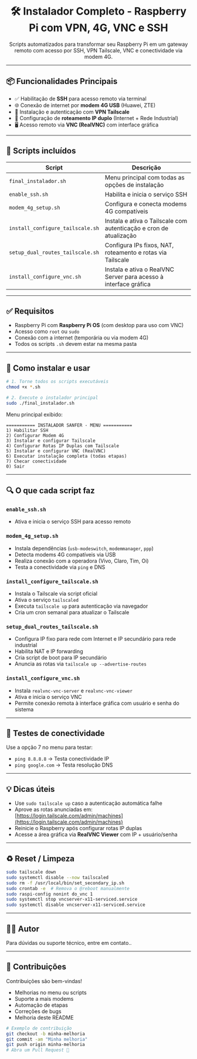
<h1 align="center">🛠️ Instalador Completo - Raspberry Pi com VPN, 4G, VNC e SSH</h1>

<p align="center">
  Scripts automatizados para transformar seu Raspberry Pi em um gateway remoto com acesso por SSH, VPN Tailscale, VNC e conectividade via modem 4G.
</p>

---

## 📦 Funcionalidades Principais

- ✅ Habilitação de **SSH** para acesso remoto via terminal
- 🌐 Conexão de internet por **modem 4G USB** (Huawei, ZTE)
- 🔐 Instalação e autenticação com **VPN Tailscale**
- 🔁 Configuração de **roteamento IP duplo** (Internet + Rede Industrial)
- 🖥️ Acesso remoto via **VNC (RealVNC)** com interface gráfica

---

## 📁 Scripts incluídos

| Script                           | Descrição                                                                 |
|----------------------------------|---------------------------------------------------------------------------|
| `final_instalador.sh`            | Menu principal com todas as opções de instalação                         |
| `enable_ssh.sh`                  | Habilita e inicia o serviço SSH                                          |
| `modem_4g_setup.sh`              | Configura e conecta modems 4G compatíveis                                |
| `install_configure_tailscale.sh` | Instala e ativa o Tailscale com autenticação e cron de atualização       |
| `setup_dual_routes_tailscale.sh` | Configura IPs fixos, NAT, roteamento e rotas via Tailscale               |
| `install_configure_vnc.sh`       | Instala e ativa o RealVNC Server para acesso à interface gráfica         |

---

## ✅ Requisitos

- Raspberry Pi com **Raspberry Pi OS** (com desktop para uso com VNC)
- Acesso como `root` ou `sudo`
- Conexão com a internet (temporária ou via modem 4G)
- Todos os scripts `.sh` devem estar na mesma pasta

---

## 🚀 Como instalar e usar

```bash
# 1. Torne todos os scripts executáveis
chmod +x *.sh

# 2. Execute o instalador principal
sudo ./final_instalador.sh
```

Menu principal exibido:

```
=========== INSTALADOR SANFER - MENU ===========
1) Habilitar SSH
2) Configurar Modem 4G
3) Instalar e configurar Tailscale
4) Configurar Rotas IP Duplas com Tailscale
5) Instalar e configurar VNC (RealVNC)
6) Executar instalação completa (todas etapas)
7) Checar conectividade
0) Sair
```

---

## 🔍 O que cada script faz

### `enable_ssh.sh`
- Ativa e inicia o serviço SSH para acesso remoto

### `modem_4g_setup.sh`
- Instala dependências (`usb-modeswitch`, `modemmanager`, `ppp`)
- Detecta modems 4G compatíveis via USB
- Realiza conexão com a operadora (Vivo, Claro, Tim, Oi)
- Testa a conectividade via `ping` e DNS

### `install_configure_tailscale.sh`
- Instala o Tailscale via script oficial
- Ativa o serviço `tailscaled`
- Executa `tailscale up` para autenticação via navegador
- Cria um cron semanal para atualizar o Tailscale

### `setup_dual_routes_tailscale.sh`
- Configura IP fixo para rede com Internet e IP secundário para rede industrial
- Habilita NAT e IP forwarding
- Cria script de boot para IP secundário
- Anuncia as rotas via `tailscale up --advertise-routes`

### `install_configure_vnc.sh`
- Instala `realvnc-vnc-server` e `realvnc-vnc-viewer`
- Ativa e inicia o serviço VNC
- Permite conexão remota à interface gráfica com usuário e senha do sistema

---

## 🧪 Testes de conectividade

Use a opção 7 no menu para testar:

- `ping 8.8.8.8` → Testa conectividade IP
- `ping google.com` → Testa resolução DNS

---

## 💡 Dicas úteis

- Use `sudo tailscale up` caso a autenticação automática falhe
- Aprove as rotas anunciadas em: [https://login.tailscale.com/admin/machines](https://login.tailscale.com/admin/machines)
- Reinicie o Raspberry após configurar rotas IP duplas
- Acesse a área gráfica via **RealVNC Viewer** com IP + usuário/senha

---

## ♻️ Reset / Limpeza

```bash
sudo tailscale down
sudo systemctl disable --now tailscaled
sudo rm -f /usr/local/bin/set_secondary_ip.sh
sudo crontab -e  # Remova o @reboot manualmente
sudo raspi-config nonint do_vnc 1
sudo systemctl stop vncserver-x11-serviced.service
sudo systemctl disable vncserver-x11-serviced.service
```

---

## 👨‍💻 Autor

Para dúvidas ou suporte técnico, entre em contato..

---

## 🤝 Contribuições

Contribuições são bem-vindas!

- Melhorias no menu ou scripts
- Suporte a mais modems
- Automação de etapas
- Correções de bugs
- Melhoria deste README

```bash
# Exemplo de contribuição
git checkout -b minha-melhoria
git commit -am "Minha melhoria"
git push origin minha-melhoria
# Abra um Pull Request 🚀
```
